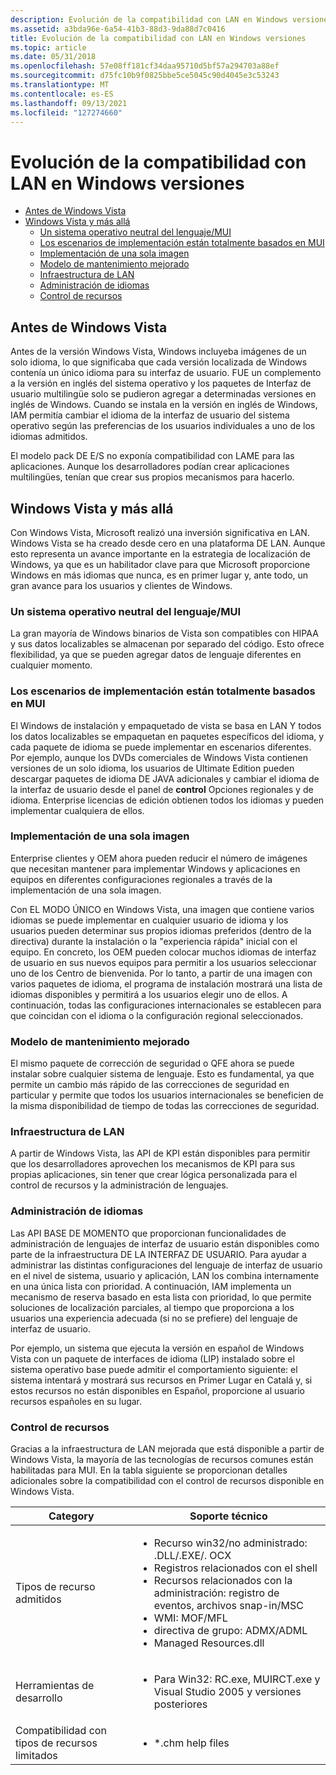 ```yaml
---
description: Evolución de la compatibilidad con LAN en Windows versiones
ms.assetid: a3bda96e-6a54-41b3-88d3-9da88d7c0416
title: Evolución de la compatibilidad con LAN en Windows versiones
ms.topic: article
ms.date: 05/31/2018
ms.openlocfilehash: 57e08ff181cf34daa95710d5bf57a294703a88ef
ms.sourcegitcommit: d75fc10b9f0825bbe5ce5045c90d4045e3c53243
ms.translationtype: MT
ms.contentlocale: es-ES
ms.lasthandoff: 09/13/2021
ms.locfileid: "127274660"
---
```

# <a name="evolution-of-mui-support-across-windows-versions"></a>Evolución de la compatibilidad con LAN en Windows versiones

-   [Antes de Windows Vista](#before-windows-vista)
-   [Windows Vista y más allá](#windows-vista-and-beyond)
    -   [Un sistema operativo neutral del lenguaje/MUI](#a-language-neutralmui-operating-system)
    -   [Los escenarios de implementación están totalmente basados en MUI](#deployment-scenarios-are-fully-mui-based)
    -   [Implementación de una sola imagen](#single-image-deployment)
    -   [Modelo de mantenimiento mejorado](#improved-servicing-model)
    -   [Infraestructura de LAN](#mui-infrastructure)
    -   [Administración de idiomas](#language-management)
    -   [Control de recursos](#resource-handling)

## <a name="before-windows-vista"></a>Antes de Windows Vista

Antes de la versión Windows Vista, Windows incluyeba imágenes de un solo idioma, lo que significaba que cada versión localizada de Windows contenía un único idioma para su interfaz de usuario. FUE un complemento a la versión en inglés del sistema operativo y los paquetes de Interfaz de usuario multilingüe solo se pudieron agregar a determinadas versiones en inglés de Windows. Cuando se instala en la versión en inglés de Windows, IAM permitía cambiar el idioma de la interfaz de usuario del sistema operativo según las preferencias de los usuarios individuales a uno de los idiomas admitidos.

El modelo pack DE E/S no exponía compatibilidad con LAME para las aplicaciones. Aunque los desarrolladores podían crear aplicaciones multilingües, tenían que crear sus propios mecanismos para hacerlo.

## <a name="windows-vista-and-beyond"></a>Windows Vista y más allá

Con Windows Vista, Microsoft realizó una inversión significativa en LAN. Windows Vista se ha creado desde cero en una plataforma DE LAN. Aunque esto representa un avance importante en la estrategia de localización de Windows, ya que es un habilitador clave para que Microsoft proporcione Windows en más idiomas que nunca, es en primer lugar y, ante todo, un gran avance para los usuarios y clientes de Windows.

### <a name="a-language-neutralmui-operating-system"></a>Un sistema operativo neutral del lenguaje/MUI

La gran mayoría de Windows binarios de Vista son compatibles con HIPAA y sus datos localizables se almacenan por separado del código. Esto ofrece flexibilidad, ya que se pueden agregar datos de lenguaje diferentes en cualquier momento.

### <a name="deployment-scenarios-are-fully-mui-based"></a>Los escenarios de implementación están totalmente basados en MUI

El Windows de instalación y empaquetado de vista se basa en LAN Y todos los datos localizables se empaquetan en paquetes específicos del idioma, y cada paquete de idioma se puede implementar en escenarios diferentes. Por ejemplo, aunque los DVDs comerciales de Windows Vista contienen versiones de un solo idioma, los usuarios de Ultimate Edition pueden descargar paquetes de idioma DE JAVA adicionales y cambiar el idioma de la interfaz de usuario desde el panel de **control** Opciones regionales y de idioma. Enterprise licencias de edición obtienen todos los idiomas y pueden implementar cualquiera de ellos.

### <a name="single-image-deployment"></a>Implementación de una sola imagen

Enterprise clientes y OEM ahora pueden reducir el número de imágenes que necesitan mantener para implementar Windows y aplicaciones en equipos en diferentes configuraciones regionales a través de la implementación de una sola imagen.

Con EL MODO ÚNICO en Windows Vista, una imagen que contiene varios idiomas se puede implementar en cualquier usuario de idioma y los usuarios pueden determinar sus propios idiomas preferidos (dentro de la directiva) durante la instalación o la "experiencia rápida" inicial con el equipo. En concreto, los OEM pueden colocar muchos idiomas de interfaz de usuario en sus nuevos equipos para permitir a los usuarios seleccionar uno de los Centro de bienvenida. Por lo tanto, a partir de una imagen con varios paquetes de idioma, el programa de instalación mostrará una lista de idiomas disponibles y permitirá a los usuarios elegir uno de ellos. A continuación, todas las configuraciones internacionales se establecen para que coincidan con el idioma o la configuración regional seleccionados.

### <a name="improved-servicing-model"></a>Modelo de mantenimiento mejorado

El mismo paquete de corrección de seguridad o QFE ahora se puede instalar sobre cualquier sistema de lenguaje. Esto es fundamental, ya que permite un cambio más rápido de las correcciones de seguridad en particular y permite que todos los usuarios internacionales se beneficien de la misma disponibilidad de tiempo de todas las correcciones de seguridad.

### <a name="mui-infrastructure"></a>Infraestructura de LAN

A partir de Windows Vista, las API de KPI están disponibles para permitir que los desarrolladores aprovechen los mecanismos de KPI para sus propias aplicaciones, sin tener que crear lógica personalizada para el control de recursos y la administración de lenguajes.

### <a name="language-management"></a>Administración de idiomas

Las API BASE DE MOMENTO que proporcionan funcionalidades de administración de lenguajes de interfaz de usuario están disponibles como parte de la infraestructura DE LA INTERFAZ DE USUARIO. Para ayudar a administrar las distintas configuraciones del lenguaje de interfaz de usuario en el nivel de sistema, usuario y aplicación, LAN los combina internamente en una única lista con prioridad. A continuación, IAM implementa un mecanismo de reserva basado en esta lista con prioridad, lo que permite soluciones de localización parciales, al tiempo que proporciona a los usuarios una experiencia adecuada (si no se prefiere) del lenguaje de interfaz de usuario.

Por ejemplo, un sistema que ejecuta la versión en español de Windows Vista con un paquete de interfaces de idioma (LIP) instalado sobre el sistema operativo base puede admitir el comportamiento siguiente: el sistema intentará y mostrará sus recursos en Primer Lugar en Catalá y, si estos recursos no están disponibles en Español, proporcione al usuario recursos españoles en su lugar.

### <a name="resource-handling"></a>Control de recursos

Gracias a la infraestructura de LAN mejorada que está disponible a partir de Windows Vista, la mayoría de las tecnologías de recursos comunes están habilitadas para MUI. En la tabla siguiente se proporcionan detalles adicionales sobre la compatibilidad con el control de recursos disponible en Windows Vista.




| Category | Soporte técnico | 
|----------|---------|
| Tipos de recurso admitidos | <ul><li>Recurso win32/no administrado: .DLL/.EXE/. OCX</li><li>Registros relacionados con el shell</li><li>Recursos relacionados con la administración: registro de eventos, archivos snap-in/MSC</li><li>WMI: MOF/MFL</li><li>directiva de grupo: ADMX/ADML</li><li>Managed Resources.dll</li></ul> | 
| Herramientas de desarrollo | <ul><li>Para Win32: RC.exe, MUIRCT.exe y Visual Studio 2005 y versiones posteriores</li></ul> | 
| Compatibilidad con tipos de recursos limitados | <ul><li>*.chm help files</li></ul> | 




 

 

 



